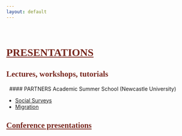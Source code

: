 ```yaml
---
layout: default
---
```


<br>

# <span style="color:#78281f; text-decoration: underline; font-family: Garamond, serif;">PRESENTATIONS</span>

## <span style="color:#78281f; font-family: Garamond, serif;"> Lectures, workshops, tutorials</span>

&nbsp;&nbsp;#### PARTNERS Academic Summer School (Newcastle University)
- [Social Surveys](https://cgmoreh.github.io/webslides/PASS2022/SocialSurveys/2022-SocialSurveys)
- [Migration](https://cgmoreh.github.io/webslides/PASS2022/Migration/2022-Migration)

## <span style="color:#78281f; text-decoration: underline; font-family: Garamond, serif;"> Conference presentations </span>

